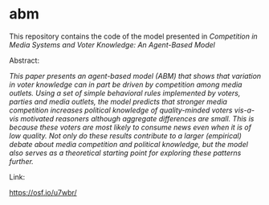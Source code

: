 # abm

This repository contains the code of the model presented in *Competition in Media Systems and Voter Knowledge: An Agent-Based Model*

Abstract: 

*This paper presents an agent-based model (ABM) that shows that variation in voter knowledge can in part be driven by competition among media outlets. Using a set of simple behavioral rules implemented by voters, parties and media outlets, the model predicts that stronger media competition increases political knowledge of quality-minded voters vis-a-vis motivated reasoners although aggregate differences are small. This is because these voters are most likely to consume news even when it is of low quality. Not only do these results contribute to a larger (empirical) debate about media competition and political knowledge, but the model also serves as a theoretical starting point for exploring these patterns further.*

Link: 

https://osf.io/u7wbr/



